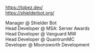 https://tobez.dev/ <br>
https://shielderbot.org/ <br>

Manager @ Shielder Bot <br>
Head Developer @ MSA: Server Awards <br>
Head Developer @ Vanguard MW <br>
Head Developer @ QuantrumMC <br>
Developer @ Moonsworth Development <br>

